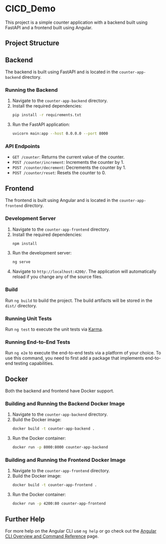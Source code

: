 # CICD_Demo

This project is a simple counter application with a backend built using FastAPI and a frontend built using Angular.

## Project Structure

## Backend

The backend is built using FastAPI and is located in the `counter-app-backend` directory.

### Running the Backend

1. Navigate to the `counter-app-backend` directory.
2. Install the required dependencies:
    ```sh
    pip install -r requirements.txt
    ```
3. Run the FastAPI application:
    ```sh
    uvicorn main:app --host 0.0.0.0 --port 8000
    ```

### API Endpoints

- `GET /counter`: Returns the current value of the counter.
- `POST /counter/increment`: Increments the counter by 1.
- `POST /counter/decrement`: Decrements the counter by 1.
- `POST /counter/reset`: Resets the counter to 0.

## Frontend

The frontend is built using Angular and is located in the `counter-app-frontend` directory.

### Development Server

1. Navigate to the `counter-app-frontend` directory.
2. Install the required dependencies:
    ```sh
    npm install
    ```
3. Run the development server:
    ```sh
    ng serve
    ```
4. Navigate to `http://localhost:4200/`. The application will automatically reload if you change any of the source files.

### Build

Run `ng build` to build the project. The build artifacts will be stored in the `dist/` directory.

### Running Unit Tests

Run `ng test` to execute the unit tests via [Karma](https://karma-runner.github.io).

### Running End-to-End Tests

Run `ng e2e` to execute the end-to-end tests via a platform of your choice. To use this command, you need to first add a package that implements end-to-end testing capabilities.

## Docker

Both the backend and frontend have Docker support.

### Building and Running the Backend Docker Image

1. Navigate to the `counter-app-backend` directory.
2. Build the Docker image:
    ```sh
    docker build -t counter-app-backend .
    ```
3. Run the Docker container:
    ```sh
    docker run -p 8000:8000 counter-app-backend
    ```

### Building and Running the Frontend Docker Image

1. Navigate to the `counter-app-frontend` directory.
2. Build the Docker image:
    ```sh
    docker build -t counter-app-frontend .
    ```
3. Run the Docker container:
    ```sh
    docker run -p 4200:80 counter-app-frontend
    ```

## Further Help

For more help on the Angular CLI use `ng help` or go check out the [Angular CLI Overview and Command Reference](https://angular.io/cli) page.